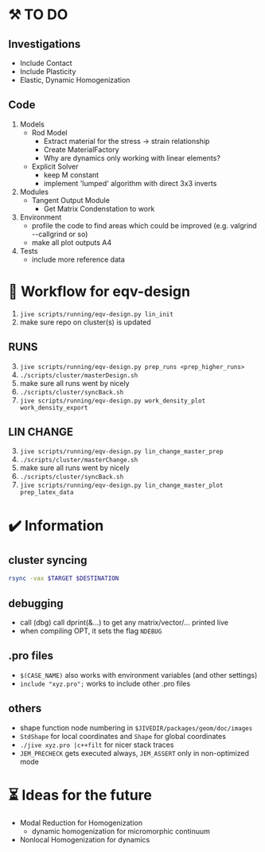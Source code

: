 # :hammer_and_pick: TO DO 
## Investigations
- Include Contact
- Include Plasticity
- Elastic, Dynamic Homogenization
## Code
1. Models
    - Rod Model
      - Extract material for the stress -> strain relationship
      - Create MaterialFactory
      - Why are dynamics only working with linear elements?
    - Explicit Solver
      - keep M constant
      - implement 'lumped' algorithm with direct 3x3 inverts
1. Modules
    - Tangent Output Module
      - Get Matrix Condenstation to work
1. Environment
    - profile the code to find areas which could be improved (e.g. valgrind --callgrind or so)
    - make all plot outputs A4
1. Tests
    - include more reference data
 
# :arrows_counterclockwise: Workflow for eqv-design
1. `jive scripts/running/eqv-design.py lin_init`
2. make sure repo on cluster(s) is updated
## RUNS
3. `jive scripts/running/eqv-design.py prep_runs <prep_higher_runs>`
4. `./scripts/cluster/masterDesign.sh`
5. make sure all runs went by nicely
6. `./scripts/cluster/syncBack.sh`
7. `jive scripts/running/eqv-design.py work_density_plot work_density_export`
## LIN CHANGE
3. `jive scripts/running/eqv-design.py lin_change_master_prep`
4. `./scripts/cluster/masterChange.sh`
5. make sure all runs went by nicely
6. `./scripts/cluster/syncBack.sh`
7. `jive scripts/running/eqv-design.py lin_change_master_plot prep_latex_data`

# :heavy_check_mark: Information
## cluster syncing
``` bash
rsync -vax $TARGET $DESTINATION
```
## debugging
- call (dbg) call dprint(&...) to get any matrix/vector/... printed live
- when compiling OPT, it sets the flag `NDEBUG`
## .pro files
- `$(CASE_NAME)` also works with environment variables (and other settings)
- `include "xyz.pro";` works to include other .pro files
## others
- shape function node numbering in `$JIVEDIR/packages/geom/doc/images`
- `StdShape` for local coordinates and `Shape` for global coordinates
- `./jive xyz.pro |c++filt` for nicer stack traces
- `JEM_PRECHECK` gets executed always, `JEM_ASSERT` only in non-optimized mode

# :hourglass_flowing_sand: Ideas for the future
- Modal Reduction for Homogenization
  - dynamic homogenization for micromorphic continuum
- Nonlocal Homogenization for dynamics
